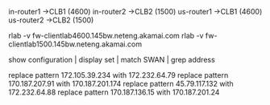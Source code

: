 
in-router1 ->CLB1 (4600)
in-router2 ->CLB2 (1500)
us-router1 ->CLB1 (4600)
us-router2 ->CLB2 (1500)

rlab -v fw-clientlab4600.145bw.neteng.akamai.com
rlab -v fw-clientlab1500.145bw.neteng.akamai.com


show configuration | display set | match SWAN | grep address


replace pattern 172.105.39.234 with 172.232.64.79
replace pattern 170.187.207.91 with 170.187.201.174
replace pattern 45.79.117.132 with 172.232.64.88 
replace pattern 170.187.136.15 with 170.187.201.24